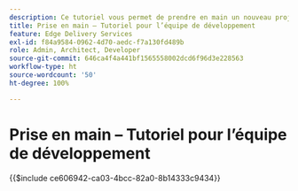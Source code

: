 ```yaml
---
description: Ce tutoriel vous permet de prendre en main un nouveau projet Adobe Experience Manager (AEM). En dix à vingt minutes, vous aurez créé votre propre site et vous pourrez créer, prévisualiser et publier votre contenu, votre style et ajouter de nouveaux blocs.
title: Prise en main – Tutoriel pour l’équipe de développement
feature: Edge Delivery Services
exl-id: f84a9584-0962-4d70-aedc-f7a130fd489b
role: Admin, Architect, Developer
source-git-commit: 646ca4f4a441bf1565558002dcd6f96d3e228563
workflow-type: ht
source-wordcount: '50'
ht-degree: 100%

---
```


# Prise en main – Tutoriel pour l’équipe de développement

{{$include ce606942-ca03-4bcc-82a0-8b14333c9434}}
